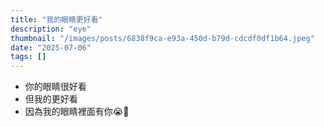 ```yaml
---
title: "我的眼睛更好看"
description: "eye"
thumbnail: "/images/posts/6838f9ca-e93a-450d-b79d-cdcdf0df1b64.jpeg"
date: "2025-07-06"
tags: []
---
```

- 你的眼睛很好看
- 但我的更好看
- 因為我的眼睛裡面有你😭🫵
